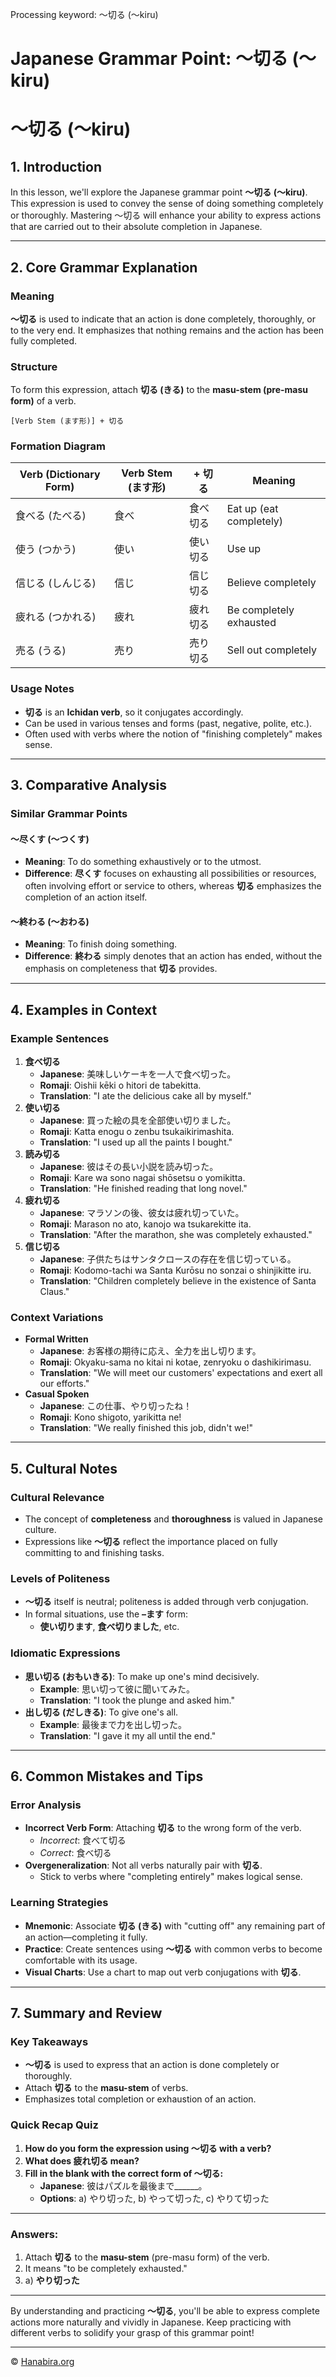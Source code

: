 Processing keyword: ～切る (〜kiru)
# Japanese Grammar Point: ～切る (〜kiru)
# ～切る (〜kiru)
## 1. Introduction
In this lesson, we'll explore the Japanese grammar point **～切る (〜kiru)**. This expression is used to convey the sense of doing something completely or thoroughly. Mastering ～切る will enhance your ability to express actions that are carried out to their absolute completion in Japanese.

---
## 2. Core Grammar Explanation
### Meaning
**～切る** is used to indicate that an action is done completely, thoroughly, or to the very end. It emphasizes that nothing remains and the action has been fully completed.
### Structure
To form this expression, attach **切る (きる)** to the **masu-stem (pre-masu form)** of a verb.
```
[Verb Stem (ます形)] + 切る
```
### Formation Diagram
| Verb (Dictionary Form) | Verb Stem (ます形) | + 切る   | Meaning                    |
|------------------------|-------------------|----------|----------------------------|
| 食べる (たべる)         | 食べ              | 食べ切る   | Eat up (eat completely)    |
| 使う (つかう)           | 使い              | 使い切る   | Use up                     |
| 信じる (しんじる)       | 信じ              | 信じ切る   | Believe completely         |
| 疲れる (つかれる)       | 疲れ              | 疲れ切る   | Be completely exhausted    |
| 売る (うる)             | 売り              | 売り切る   | Sell out completely        |
### Usage Notes
- **切る** is an **Ichidan verb**, so it conjugates accordingly.
- Can be used in various tenses and forms (past, negative, polite, etc.).
- Often used with verbs where the notion of "finishing completely" makes sense.
---
## 3. Comparative Analysis
### Similar Grammar Points
#### ～尽くす (〜つくす)
- **Meaning**: To do something exhaustively or to the utmost.
- **Difference**: **尽くす** focuses on exhausting all possibilities or resources, often involving effort or service to others, whereas **切る** emphasizes the completion of an action itself.
#### ～終わる (〜おわる)
- **Meaning**: To finish doing something.
- **Difference**: **終わる** simply denotes that an action has ended, without the emphasis on completeness that **切る** provides.
---
## 4. Examples in Context
### Example Sentences
1. **食べ切る**
   - **Japanese**: 美味しいケーキを一人で食べ切った。
   - **Romaji**: Oishii kēki o hitori de tabekitta.
   - **Translation**: "I ate the delicious cake all by myself."
2. **使い切る**
   - **Japanese**: 買った絵の具を全部使い切りました。
   - **Romaji**: Katta enogu o zenbu tsukaikirimashita.
   - **Translation**: "I used up all the paints I bought."
3. **読み切る**
   - **Japanese**: 彼はその長い小説を読み切った。
   - **Romaji**: Kare wa sono nagai shōsetsu o yomikitta.
   - **Translation**: "He finished reading that long novel."
4. **疲れ切る**
   - **Japanese**: マラソンの後、彼女は疲れ切っていた。
   - **Romaji**: Marason no ato, kanojo wa tsukarekitte ita.
   - **Translation**: "After the marathon, she was completely exhausted."
5. **信じ切る**
   - **Japanese**: 子供たちはサンタクロースの存在を信じ切っている。
   - **Romaji**: Kodomo-tachi wa Santa Kurōsu no sonzai o shinjikitte iru.
   - **Translation**: "Children completely believe in the existence of Santa Claus."
### Context Variations
- **Formal Written**
  - **Japanese**: お客様の期待に応え、全力を出し切ります。
  - **Romaji**: Okyaku-sama no kitai ni kotae, zenryoku o dashikirimasu.
  - **Translation**: "We will meet our customers' expectations and exert all our efforts."
- **Casual Spoken**
  - **Japanese**: この仕事、やり切ったね！
  - **Romaji**: Kono shigoto, yarikitta ne!
  - **Translation**: "We really finished this job, didn't we!"
---
## 5. Cultural Notes
### Cultural Relevance
- The concept of **completeness** and **thoroughness** is valued in Japanese culture.
- Expressions like **～切る** reflect the importance placed on fully committing to and finishing tasks.
### Levels of Politeness
- **～切る** itself is neutral; politeness is added through verb conjugation.
- In formal situations, use the **–ます** form:
  - **使い切ります**, **食べ切りました**, etc.
### Idiomatic Expressions
- **思い切る (おもいきる)**: To make up one's mind decisively.
  - **Example**: 思い切って彼に聞いてみた。
  - **Translation**: "I took the plunge and asked him."
- **出し切る (だしきる)**: To give one's all.
  - **Example**: 最後まで力を出し切った。
  - **Translation**: "I gave it my all until the end."
---
## 6. Common Mistakes and Tips
### Error Analysis
- **Incorrect Verb Form**: Attaching **切る** to the wrong form of the verb.
  - *Incorrect*: 食べて切る
  - *Correct*: 食べ切る
- **Overgeneralization**: Not all verbs naturally pair with **切る**.
  - Stick to verbs where "completing entirely" makes logical sense.
### Learning Strategies
- **Mnemonic**: Associate **切る (きる)** with "cutting off" any remaining part of an action—completing it fully.
- **Practice**: Create sentences using **～切る** with common verbs to become comfortable with its usage.
- **Visual Charts**: Use a chart to map out verb conjugations with **切る**.
---
## 7. Summary and Review
### Key Takeaways
- **～切る** is used to express that an action is done completely or thoroughly.
- Attach **切る** to the **masu-stem** of verbs.
- Emphasizes total completion or exhaustion of an action.
### Quick Recap Quiz
1. **How do you form the expression using ～切る with a verb?**
2. **What does 疲れ切る mean?**
3. **Fill in the blank with the correct form of ～切る:**
   - **Japanese**: 彼はパズルを最後まで______。
   - **Options**: a) やり切った, b) やって切った, c) やりて切った
---
### Answers:
1. Attach **切る** to the **masu-stem** (pre-masu form) of the verb.
2. It means "to be completely exhausted."
3. a) **やり切った**
---
By understanding and practicing **～切る**, you'll be able to express complete actions more naturally and vividly in Japanese. Keep practicing with different verbs to solidify your grasp of this grammar point!


---

© [Hanabira.org](https://hanabira.org)
